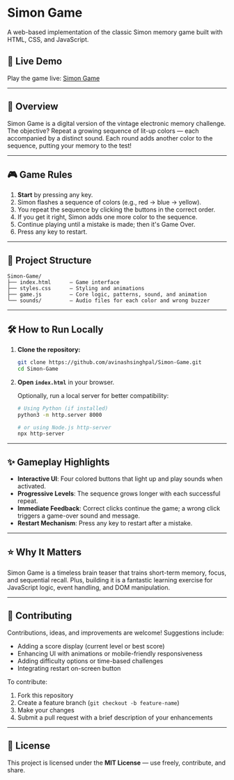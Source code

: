 # Simon Game

A web-based implementation of the classic Simon memory game built with HTML, CSS, and JavaScript.

## 🔗 Live Demo

Play the game live: [Simon Game](https://vercel.com/avinashs-projects-da1d0acf/simon-game/HNtCUgq1KQuyx9NaG84Ec3m1Goss)

---

## 📖 Overview

Simon Game is a digital version of the vintage electronic memory challenge. The objective? Repeat a growing sequence of lit-up colors — each accompanied by a distinct sound. Each round adds another color to the sequence, putting your memory to the test!

---

## 🎮 Game Rules

1. **Start** by pressing any key.  
2. Simon flashes a sequence of colors (e.g., red → blue → yellow).  
3. You repeat the sequence by clicking the buttons in the correct order.  
4. If you get it right, Simon adds one more color to the sequence.  
5. Continue playing until a mistake is made; then it's Game Over.  
6. Press any key to restart.  

---

## 📂 Project Structure

```
Simon-Game/
├── index.html      — Game interface
├── styles.css      — Styling and animations
├── game.js         — Core logic, patterns, sound, and animation
└── sounds/         — Audio files for each color and wrong buzzer
```

---

## 🛠 How to Run Locally

1. **Clone the repository:**
   ```bash
   git clone https://github.com/avinashsinghpal/Simon-Game.git
   cd Simon-Game
   ```

2. **Open `index.html`** in your browser.  

   Optionally, run a local server for better compatibility:
   ```bash
   # Using Python (if installed)
   python3 -m http.server 8000
   
   # or using Node.js http-server
   npx http-server
   ```

---

## ✨ Gameplay Highlights

- **Interactive UI**: Four colored buttons that light up and play sounds when activated.  
- **Progressive Levels**: The sequence grows longer with each successful repeat.  
- **Immediate Feedback**: Correct clicks continue the game; a wrong click triggers a game-over sound and message.  
- **Restart Mechanism**: Press any key to restart after a mistake.  

---

## ⭐ Why It Matters

Simon Game is a timeless brain teaser that trains short-term memory, focus, and sequential recall. Plus, building it is a fantastic learning exercise for JavaScript logic, event handling, and DOM manipulation.

---

## 🤝 Contributing

Contributions, ideas, and improvements are welcome! Suggestions include:
- Adding a score display (current level or best score)  
- Enhancing UI with animations or mobile-friendly responsiveness  
- Adding difficulty options or time-based challenges  
- Integrating restart on-screen button  

To contribute:
1. Fork this repository  
2. Create a feature branch (`git checkout -b feature-name`)  
3. Make your changes  
4. Submit a pull request with a brief description of your enhancements  

---

## 📜 License

This project is licensed under the **MIT License** — use freely, contribute, and share.
